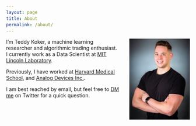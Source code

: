 ```yaml
---
layout: page
title: About
permalink: /about/
---
```


<img alt="Teddy Koker" src="/images/profile.jpg"
    style="float: right; max-width: 33%; margin: 0 0 1em 2em;">

I’m Teddy Koker, a machine learning researcher and algorithmic trading enthusiast.
I currently work as a Data Scientist at [MIT Lincoln Laboratory](https://www.ll.mit.edu/).

Previously, I have worked at [Harvard Medical
School](https://hms.harvard.edu/), and [Analog Devices Inc.](https://www.analog.com/en/index.html).

I am best reached by email, but feel free to 
[DM me](https://twitter.com/messages/compose?recipient_id=970337853912821760") on Twitter for
a quick question.
